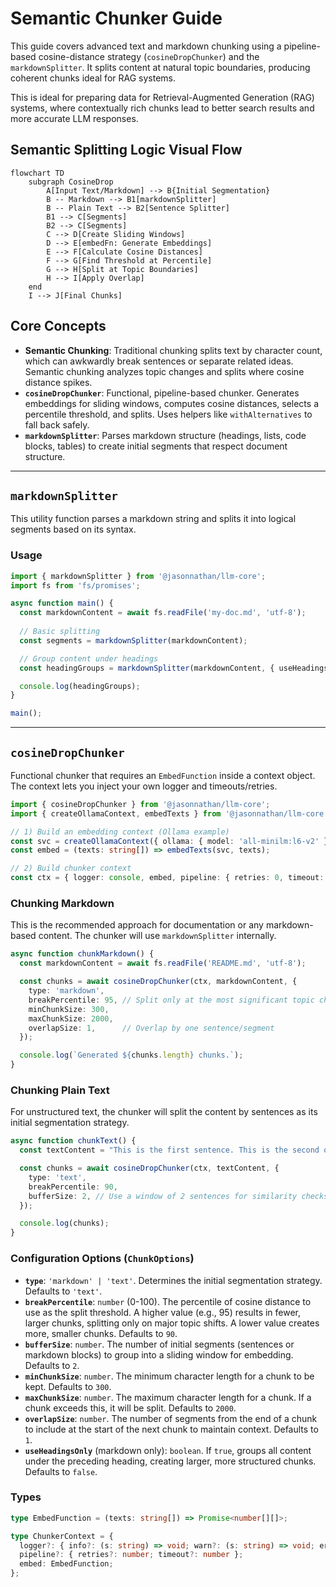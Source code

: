 # Semantic Chunker Guide

This guide covers advanced text and markdown chunking using a pipeline-based cosine-distance strategy (`cosineDropChunker`) and the `markdownSplitter`. It splits content at natural topic boundaries, producing coherent chunks ideal for RAG systems.

This is ideal for preparing data for Retrieval-Augmented Generation (RAG) systems, where contextually rich chunks lead to better search results and more accurate LLM responses.

## Semantic Splitting Logic Visual Flow

```mermaid
flowchart TD
    subgraph CosineDrop
        A[Input Text/Markdown] --> B{Initial Segmentation}
        B -- Markdown --> B1[markdownSplitter]
        B -- Plain Text --> B2[Sentence Splitter]
        B1 --> C[Segments]
        B2 --> C[Segments]
        C --> D[Create Sliding Windows]
        D --> E[embedFn: Generate Embeddings]
        E --> F[Calculate Cosine Distances]
        F --> G[Find Threshold at Percentile]
        G --> H[Split at Topic Boundaries]
        H --> I[Apply Overlap]
    end
    I --> J[Final Chunks]

```

## Core Concepts

- **Semantic Chunking**: Traditional chunking splits text by character count, which can awkwardly break sentences or separate related ideas. Semantic chunking analyzes topic changes and splits where cosine distance spikes.
- **`cosineDropChunker`**: Functional, pipeline-based chunker. Generates embeddings for sliding windows, computes cosine distances, selects a percentile threshold, and splits. Uses helpers like `withAlternatives` to fall back safely.
- **`markdownSplitter`**: Parses markdown structure (headings, lists, code blocks, tables) to create initial segments that respect document structure.

---

## `markdownSplitter`

This utility function parses a markdown string and splits it into logical segments based on its syntax.

### Usage

```typescript
import { markdownSplitter } from '@jasonnathan/llm-core';
import fs from 'fs/promises';

async function main() {
  const markdownContent = await fs.readFile('my-doc.md', 'utf-8');
  
  // Basic splitting
  const segments = markdownSplitter(markdownContent);

  // Group content under headings
  const headingGroups = markdownSplitter(markdownContent, { useHeadingsOnly: true });

  console.log(headingGroups);
}

main();
```

---

## `cosineDropChunker`

Functional chunker that requires an `EmbedFunction` inside a context object. The context lets you inject your own logger and timeouts/retries.

```typescript
import { cosineDropChunker } from '@jasonnathan/llm-core';
import { createOllamaContext, embedTexts } from '@jasonnathan/llm-core';

// 1) Build an embedding context (Ollama example)
const svc = createOllamaContext({ ollama: { model: 'all-minilm:l6-v2' } });
const embed = (texts: string[]) => embedTexts(svc, texts);

// 2) Build chunker context
const ctx = { logger: console, embed, pipeline: { retries: 0, timeout: 0 } };
```

### Chunking Markdown

This is the recommended approach for documentation or any markdown-based content. The chunker will use `markdownSplitter` internally.

```typescript
async function chunkMarkdown() {
  const markdownContent = await fs.readFile('README.md', 'utf-8');

  const chunks = await cosineDropChunker(ctx, markdownContent, {
    type: 'markdown',
    breakPercentile: 95, // Split only at the most significant topic changes
    minChunkSize: 300,
    maxChunkSize: 2000,
    overlapSize: 1,      // Overlap by one sentence/segment
  });

  console.log(`Generated ${chunks.length} chunks.`);
}
```

### Chunking Plain Text

For unstructured text, the chunker will split the content by sentences as its initial segmentation strategy.

```typescript
async function chunkText() {
  const textContent = "This is the first sentence. This is the second one. A third sentence provides new context and talks about something different.";

  const chunks = await cosineDropChunker(ctx, textContent, {
    type: 'text',
    breakPercentile: 90,
    bufferSize: 2, // Use a window of 2 sentences for similarity checks
  });

  console.log(chunks);
}
```

### Configuration Options (`ChunkOptions`)

- **`type`**: `'markdown' | 'text'`. Determines the initial segmentation strategy. Defaults to `'text'`.
- **`breakPercentile`**: `number` (0-100). The percentile of cosine distance to use as the split threshold. A higher value (e.g., 95) results in fewer, larger chunks, splitting only on major topic shifts. A lower value creates more, smaller chunks. Defaults to `90`.
- **`bufferSize`**: `number`. The number of initial segments (sentences or markdown blocks) to group into a sliding window for embedding. Defaults to `2`.
- **`minChunkSize`**: `number`. The minimum character length for a chunk to be kept. Defaults to `300`.
- **`maxChunkSize`**: `number`. The maximum character length for a chunk. If a chunk exceeds this, it will be split. Defaults to `2000`.
- **`overlapSize`**: `number`. The number of segments from the end of a chunk to include at the start of the next chunk to maintain context. Defaults to `1`.
- **`useHeadingsOnly`** (markdown only): `boolean`. If `true`, groups all content under the preceding heading, creating larger, more structured chunks. Defaults to `false`.

### Types

```ts
type EmbedFunction = (texts: string[]) => Promise<number[][]>;

type ChunkerContext = {
  logger?: { info?: (s: string) => void; warn?: (s: string) => void; error?: (e: unknown) => void };
  pipeline?: { retries?: number; timeout?: number };
  embed: EmbedFunction;
};
```

